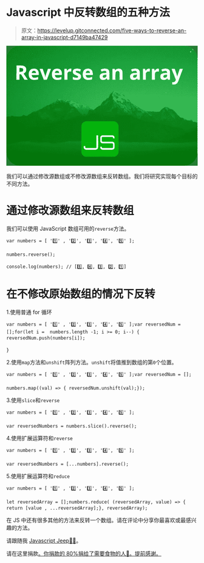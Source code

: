 # Javascript 中反转数组的五种方法

> 原文：<https://levelup.gitconnected.com/five-ways-to-reverse-an-array-in-javascript-d7149ba47429>

![](img/df5c40250d6cc42eef024b5b9d27ca35.png)

我们可以通过修改源数组或不修改源数组来反转数组。我们将研究实现每个目标的不同方法。

# 通过修改源数组来反转数组

我们可以使用 JavaScript 数组可用的`reverse`方法。

```
var numbers = [ '1️⃣' , '2️⃣', '3️⃣', '4️⃣', '5️⃣' ];

numbers.reverse();

console.log(numbers); // [5️⃣, 4️⃣, 3️⃣, 2️⃣, 1️⃣] 
```

# 在不修改原始数组的情况下反转

1.使用普通 for 循环

```
var numbers = [ '1️⃣' , '2️⃣', '3️⃣', '4️⃣', '5️⃣' ];var reversedNum = [];for(let i =  numbers.length -1; i >= 0; i--) { reversedNum.push(numbers[i]);

}
```

2.使用`map`方法和`unshift`阵列方法。`unshift`将值推到数组的第`0`个位置。

```
var numbers = [ '1️⃣' , '2️⃣', '3️⃣', '4️⃣', '5️⃣' ];var reversedNum = [];

numbers.map((val) => { reversedNum.unshift(val);});
```

3.使用`slice`和`reverse`

```
var numbers = [ '1️⃣' , '2️⃣', '3️⃣', '4️⃣', '5️⃣' ];

var reversedNumbers = numbers.slice().reverse();
```

4.使用扩展运算符和`reverse`

```
var numbers = [ '1️⃣' , '2️⃣', '3️⃣', '4️⃣', '5️⃣' ];

var reversedNumbers = [...numbers].reverse();
```

5.使用扩展运算符和`reduce`

```
var numbers = [ '1️⃣' , '2️⃣', '3️⃣', '4️⃣', '5️⃣' ];

let reversedArray = [];numbers.reduce( (reversedArray, value) => { return [value , ...reversedArray];}, reversedArray);
```

在 JS 中还有很多其他的方法来反转一个数组。请在评论中分享你最喜欢或最感兴趣的方法。

请跟随我 [Javascript Jeep🚙💨](https://medium.com/u/f9ffc26e7e69?source=post_page-----98efbae5e8aa----------------------)。

请在这里捐款[。你捐款的 80%捐给了需要食物的人🥘。提前感谢。](https://www.paypal.com/paypalme2/jagathishSaravanan)